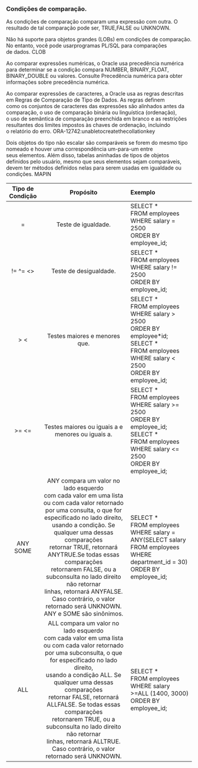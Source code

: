 ### Condições de comparação.

As condições de comparação comparam uma expressão com outra. O resultado de tal comparação pode ser, TRUE,FALSE ou UNKNOWN.

Não há suporte para objetos grandes (LOBs) em condições de comparação. No entanto, você pode usarprogramas PL/SQL para comparações<br> de dados. CLOB

Ao comparar expressões numéricas, o Oracle usa precedência numérica para determinar se a condição compara NUMBER, BINARY_FLOAT,<br> BINARY_DOUBLE ou valores. Consulte Precedência numérica para obter informações sobre precedência numérica.

Ao comparar expressões de caracteres, a Oracle usa as regras descritas em Regras de Comparação de Tipo de Dados. As regras definem<br> como os conjuntos de caracteres das expressões são alinhados antes da comparação, o uso de comparação binária ou linguística (ordenação),<br> o uso de semântica de comparação preenchida em branco e as restrições resultantes dos limites impostos às chaves de ordenação, incluindo<br> o relatório do erro. ORA-12742:unabletocreatethecollationkey

Dois objetos do tipo não escalar são comparáveis se forem do mesmo tipo nomeado e houver uma correspondência um-para-um entre<br> seus elementos. Além disso, tabelas aninhadas de tipos de objetos definidos pelo usuário, mesmo que seus elementos sejam comparáveis,<br> devem ter métodos definidos nelas para serem usadas em igualdade ou condições. MAPIN

| **Tipo de<br> Condição** |                                                                                                                                                                                                                                 **Propósito**                                                                                                                                                                                                                                  | **Exemplo**                                                                                                                                                        |
| :----------------------: | :----------------------------------------------------------------------------------------------------------------------------------------------------------------------------------------------------------------------------------------------------------------------------------------------------------------------------------------------------------------------------------------------------------------------------------------------------------------------------: | :----------------------------------------------------------------------------------------------------------------------------------------------------------------- |
|            =             |                                                                                                                                                                                                                              Teste de igualdade.                                                                                                                                                                                                                               | SELECT \* <br>FROM employees <br>WHERE salary = 2500 <br>ORDER BY employee_id;                                                                                     |
|         != ^= <>         |                                                                                                                                                                                                                             Teste de desigualdade.                                                                                                                                                                                                                             | SELECT \* <br>FROM employees <br>WHERE salary != 2500 <br>ORDER BY employee_id;                                                                                    |
|           > <            |                                                                                                                                                                                                                         Testes maiores e menores que.                                                                                                                                                                                                                          | SELECT \* <br>FROM employees <br>WHERE salary > 2500 <br>ORDER BY employee\*id;<br>SELECT \* <br>FROM employees <br>WHERE salary < 2500 <br>ORDER BY employee_id;  |
|          >= <=           |                                                                                                                                                                                                               Testes maiores ou iguais a e menores ou iguais a.                                                                                                                                                                                                                | SELECT \* <br>FROM employees <br>WHERE salary >= 2500 <br>ORDER BY employee_id;<br>SELECT \* <br>FROM employees <br>WHERE salary <= 2500 <br>ORDER BY employee_id; |
|       ANY <br>SOME       | ANY compara um valor no lado esquerdo<br> com cada valor em uma lista ou com cada valor retornado<br> por uma consulta, o que for especificado no lado direito,<br> usando a condição. Se qualquer uma dessas comparações<br> retornar TRUE, retornará ANYTRUE.Se todas essas comparações<br> retornarem FALSE, ou a subconsulta no lado direito não retornar<br> linhas, retornará ANYFALSE. Caso contrário, o valor<br> retornado será UNKNOWN.<br>ANY e SOME são sinônimos. | SELECT \* <br>FROM employees <br>WHERE salary = ANY(SELECT salary <br>FROM employees <br>WHERE department_id = 30) <br>ORDER BY employee_id;                       |
|           ALL            |           ALL compara um valor no lado esquerdo<br> com cada valor em uma lista ou com cada valor retornado<br> por uma subconsulta, o que for especificado no lado direito,<br> usando a condição ALL. Se qualquer uma dessas comparações<br> retornar FALSE, retornará ALLFALSE. Se todas essas comparações<br> retornarem TRUE, ou a subconsulta no lado direito não retornar<br> linhas, retornará ALLTRUE. Caso contrário, o valor<br> retornado será UNKNOWN.            | SELECT \* <br>FROM employees<br>WHERE salary >=ALL (1400, 3000)<br>ORDER BY employee_id;                                                                           |
